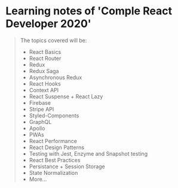 # Learning notes of 'Comple React Developer 2020'


> The topics covered will be:
> * React Basics
> * React Router
> * Redux
> * Redux Saga
> * Asynchronous Redux
> * React Hooks
> * Context API
> * React Suspense + React Lazy
> * Firebase
> * Stripe API
> * Styled-Components
> * GraphQL
> * Apollo
> * PWAs
> * React Performance
> * React Design Patterns
> * Testing with Jest, Enzyme and Snapshot testing
> * React Best Practices
> * Persistance + Session Storage
> * State Normalization
> * More...

